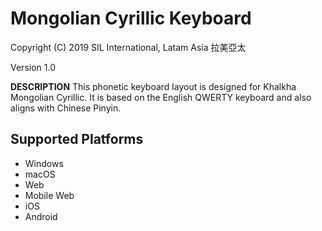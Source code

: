 Mongolian Cyrillic Keyboard
=====================

Copyright (C) 2019 SIL International, Latam Asia 拉美亞太

Version 1.0

__DESCRIPTION__
This phonetic keyboard layout is designed for Khalkha Mongolian Cyrillic. 
It is based on the English QWERTY keyboard and also aligns with Chinese Pinyin.

Supported Platforms
-------------------
 * Windows
 * macOS
 * Web
 * Mobile Web
 * iOS
 * Android
